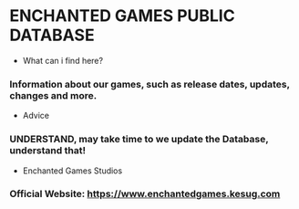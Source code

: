 # ENCHANTED GAMES PUBLIC DATABASE

- What can i find here?
### Information about our games, such as release dates, updates, changes and more.

- Advice
### UNDERSTAND, may take time to we update the Database, understand that!

- Enchanted Games Studios
### Official Website: https://www.enchantedgames.kesug.com
